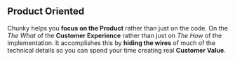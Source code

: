 ## Product Oriented

Chunky helps you **focus on the Product** rather than just on the code. On the *The What* of the **Customer Experience** rather than just on *The How* of the implementation. It accomplishes this by **hiding the wires** of much of the technical details so you can spend your time creating real **Customer Value**.
